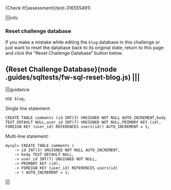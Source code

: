 {Check It!|assessment}(test-316555491)

|||info
### Reset challenge database
If you make a mistake while editing the `blog` database in this challenge or just want to reset the database back to its original state, return to this page and click the “Reset Challenge Database” button below.

{Reset Challenge Database}(node .guides/sqltests/fw-sql-reset-blog.js)
|||
---

|||guidance

`USE blog;`

Single line statement:

```
CREATE TABLE comments (id INT(3) UNSIGNED NOT NULL AUTO_INCREMENT,body TEXT DEFAULT NULL,user_id INT(7) UNSIGNED NOT NULL,PRIMARY KEY (id), FOREIGN KEY (user_id) REFERENCES users(id)) AUTO_INCREMENT = 1;
```

Multi-line statement:

```
mysql> CREATE TABLE comments (
    -> id INT(3) UNSIGNED NOT NULL AUTO_INCREMENT,
    -> body TEXT DEFAULT NULL,
    -> user_id INT(7) UNSIGNED NOT NULL,
    -> PRIMARY KEY (id),
    -> FOREIGN KEY (user_id) REFERENCES users(id)
    -> ) AUTO_INCREMENT = 1;
```

|||